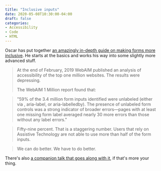 ```yaml
---
title: "Inclusive inputs"
date: 2020-05-08T10:30:00-04:00
draft: false
categories:
- Accessibility
- Code
- HTML
---
```


Oscar has put together [an amazingly in-depth guide on making forms more inclusive](https://www.ovl.design/text/inclusive-inputs/). He starts at the basics and works his way into some slightly more advanced stuff.

> At the end of February, 2019 WebAIM published an analysis of accessibility of the top one million websites. The results were depressing.
>
> The WebAIM 1 Million report found that:

> "59% of the 3.4 million form inputs identified were unlabeled (either via <label>, aria-label, or aria-labelledby). The presence of unlabeled form controls was a strong indicator of broader errors—pages with at least one missing form label averaged nearly 30 more errors than those without any label errors."

> Fifty-nine percent. That is a staggering number. Users that rely on Assistive Technology are not able to use more than half of the form inputs.

> We can do better. We have to do better.

There's also [a companion talk that goes along with it](https://talks.ovl.design/499kSM/edit-text-blank-inputs-accessibility), if that's more your thing.